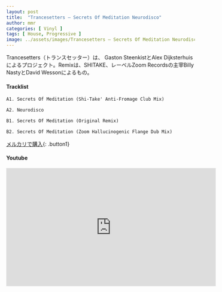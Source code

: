 ```yaml
---
layout: post
title:  "Trancesetters – Secrets Of Meditation Neurodisco"
author: mmr
categories: [ Vinyl ]
tags: [ House, Progressive ]
image: ../assets/images/Trancesetters – Secrets Of Meditation Neurodisco.jpg
---
```


Trancesetters（トランスセッター）は、 Gaston SteenkistとAlex Dijksterhuisによるプロジェクト。Remixは、SHITAKE、レーベルZoom Recordsの主宰Billy NastyとDavid Wessonによるもの。

#### Tracklist
```md
A1. Secrets Of Meditation (Shi-Take' Anti-Fromage Club Mix)

A2. Neurodisco

B1. Secrets Of Meditation (Original Remix)

B2. Secrets Of Meditation (Zoom Hallucinogenic Flange Dub Mix)
```

[メルカリで購入](https://jp.mercari.com/item/m54094258963?afid=6142608987){: .button1}

#### Youtube
<iframe width="560" height="315" src="https://www.youtube.com/embed/j0Jk1VP6Z80?si=Pm9-Kshxdo7l44ce" title="YouTube video player" frameborder="0" allow="accelerometer; autoplay; clipboard-write; encrypted-media; gyroscope; picture-in-picture; web-share" referrerpolicy="strict-origin-when-cross-origin" allowfullscreen></iframe>